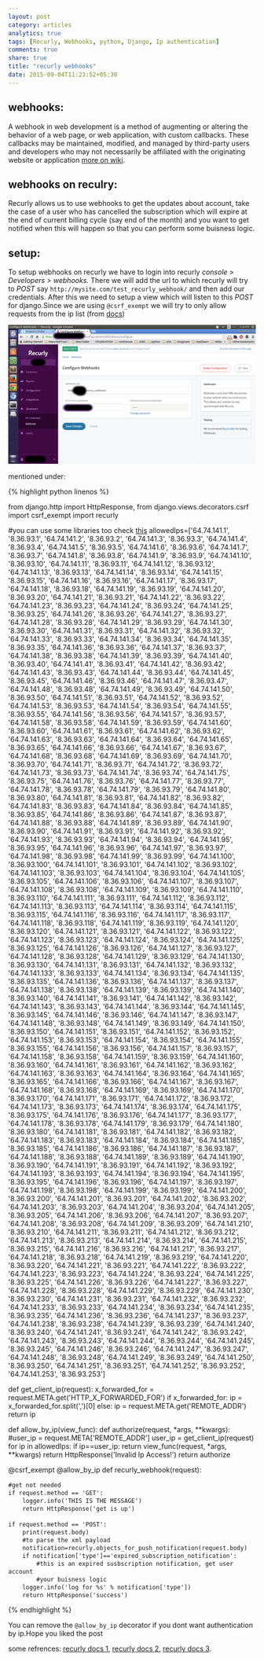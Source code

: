 ```yaml
---
layout: post
category: articles
analytics: true
tags: [Recurly, Webhooks, python, Django, Ip authentication]
comments: true
share: true
title: "recurly webhooks"
date: 2015-09-04T11:23:52+05:30
---
```


webhooks:
---------
A webhook in web development is a method of augmenting or altering the behavior of a web page, or web application, with custom callbacks.
These callbacks may be maintained, modified, and managed by third-party users and developers who may not necessarily be affiliated with 
the originating website or application [more on wiki](https://en.wikipedia.org/wiki/Webhook).

webhooks on reculry:
--------------------
Recurly allows us to use webhooks to get the updates about account, take the case of a user who has cancelled the subscription which will
expire at the end of current billing cycle (say end of the month) and you want to get notified when this will happen so that you can 
perform some buisness logic.

setup:
------
To setup webhooks on recurly we have to login into recurly *console > Developers > webhooks.* There we will add the url to which recurly
will try to *POST* say `http://mysite.com/test_recurly_webhook/` and then add our credentials. After this we need to setup a view which will 
listen to this *POST* for django.Since we are using `@csrf_exempt` we will try to only allow requests from the ip list (from [docs](https://docs.recurly.com/push-notifications))

![Recurly Webhook Cosole](/images/recurly_webhook_console.png)

mentioned under:

{% highlight python linenos %}

from django.http import HttpResponse,
from django.views.decorators.csrf import csrf_exempt
import recurly

#you can use some libraries too check [this](http://stackoverflow.com/questions/819355/how-can-i-check-if-an-ip-is-in-a-network-in-python)
allowedIps=['64.74.141.1', '8.36.93.1', '64.74.141.2', '8.36.93.2', '64.74.141.3', '8.36.93.3', '64.74.141.4',
    '8.36.93.4', '64.74.141.5', '8.36.93.5', '64.74.141.6', '8.36.93.6', '64.74.141.7', '8.36.93.7', '64.74.141.8',
    '8.36.93.8', '64.74.141.9', '8.36.93.9', '64.74.141.10', '8.36.93.10', '64.74.141.11', '8.36.93.11', '64.74.141.12',
    '8.36.93.12', '64.74.141.13', '8.36.93.13', '64.74.141.14', '8.36.93.14', '64.74.141.15', '8.36.93.15', '64.74.141.16',
    '8.36.93.16', '64.74.141.17', '8.36.93.17', '64.74.141.18', '8.36.93.18', '64.74.141.19', '8.36.93.19', '64.74.141.20',
    '8.36.93.20', '64.74.141.21', '8.36.93.21', '64.74.141.22', '8.36.93.22', '64.74.141.23', '8.36.93.23', '64.74.141.24',
    '8.36.93.24', '64.74.141.25', '8.36.93.25', '64.74.141.26', '8.36.93.26', '64.74.141.27', '8.36.93.27', '64.74.141.28',
    '8.36.93.28', '64.74.141.29', '8.36.93.29', '64.74.141.30', '8.36.93.30', '64.74.141.31', '8.36.93.31', '64.74.141.32',
    '8.36.93.32', '64.74.141.33', '8.36.93.33', '64.74.141.34', '8.36.93.34', '64.74.141.35', '8.36.93.35', '64.74.141.36',
    '8.36.93.36', '64.74.141.37', '8.36.93.37', '64.74.141.38', '8.36.93.38', '64.74.141.39', '8.36.93.39', '64.74.141.40',
    '8.36.93.40', '64.74.141.41', '8.36.93.41', '64.74.141.42', '8.36.93.42', '64.74.141.43', '8.36.93.43', '64.74.141.44',
    '8.36.93.44', '64.74.141.45', '8.36.93.45', '64.74.141.46', '8.36.93.46', '64.74.141.47', '8.36.93.47', '64.74.141.48',
    '8.36.93.48', '64.74.141.49', '8.36.93.49', '64.74.141.50', '8.36.93.50', '64.74.141.51', '8.36.93.51', '64.74.141.52',
    '8.36.93.52', '64.74.141.53', '8.36.93.53', '64.74.141.54', '8.36.93.54', '64.74.141.55', '8.36.93.55', '64.74.141.56',
    '8.36.93.56', '64.74.141.57', '8.36.93.57', '64.74.141.58', '8.36.93.58', '64.74.141.59', '8.36.93.59', '64.74.141.60',
    '8.36.93.60', '64.74.141.61', '8.36.93.61', '64.74.141.62', '8.36.93.62', '64.74.141.63', '8.36.93.63', '64.74.141.64',
    '8.36.93.64', '64.74.141.65', '8.36.93.65', '64.74.141.66', '8.36.93.66', '64.74.141.67', '8.36.93.67', '64.74.141.68',
    '8.36.93.68', '64.74.141.69', '8.36.93.69', '64.74.141.70', '8.36.93.70', '64.74.141.71', '8.36.93.71', '64.74.141.72',
    '8.36.93.72', '64.74.141.73', '8.36.93.73', '64.74.141.74', '8.36.93.74', '64.74.141.75', '8.36.93.75', '64.74.141.76',
    '8.36.93.76', '64.74.141.77', '8.36.93.77', '64.74.141.78', '8.36.93.78', '64.74.141.79', '8.36.93.79', '64.74.141.80',
    '8.36.93.80', '64.74.141.81', '8.36.93.81', '64.74.141.82', '8.36.93.82', '64.74.141.83', '8.36.93.83', '64.74.141.84',
    '8.36.93.84', '64.74.141.85', '8.36.93.85', '64.74.141.86', '8.36.93.86', '64.74.141.87', '8.36.93.87', '64.74.141.88',
    '8.36.93.88', '64.74.141.89', '8.36.93.89', '64.74.141.90', '8.36.93.90', '64.74.141.91', '8.36.93.91', '64.74.141.92',
    '8.36.93.92', '64.74.141.93', '8.36.93.93', '64.74.141.94', '8.36.93.94', '64.74.141.95', '8.36.93.95', '64.74.141.96',
    '8.36.93.96', '64.74.141.97', '8.36.93.97', '64.74.141.98', '8.36.93.98', '64.74.141.99', '8.36.93.99', '64.74.141.100',
    '8.36.93.100', '64.74.141.101', '8.36.93.101', '64.74.141.102', '8.36.93.102', '64.74.141.103', '8.36.93.103', '64.74.141.104',
    '8.36.93.104', '64.74.141.105', '8.36.93.105', '64.74.141.106', '8.36.93.106', '64.74.141.107', '8.36.93.107', '64.74.141.108',
    '8.36.93.108', '64.74.141.109', '8.36.93.109', '64.74.141.110', '8.36.93.110', '64.74.141.111', '8.36.93.111', '64.74.141.112',
    '8.36.93.112', '64.74.141.113', '8.36.93.113', '64.74.141.114', '8.36.93.114', '64.74.141.115', '8.36.93.115', '64.74.141.116',
    '8.36.93.116', '64.74.141.117', '8.36.93.117', '64.74.141.118', '8.36.93.118', '64.74.141.119', '8.36.93.119', '64.74.141.120',
    '8.36.93.120', '64.74.141.121', '8.36.93.121', '64.74.141.122', '8.36.93.122', '64.74.141.123', '8.36.93.123', '64.74.141.124',
    '8.36.93.124', '64.74.141.125', '8.36.93.125', '64.74.141.126', '8.36.93.126', '64.74.141.127', '8.36.93.127', '64.74.141.128',
    '8.36.93.128', '64.74.141.129', '8.36.93.129', '64.74.141.130', '8.36.93.130', '64.74.141.131', '8.36.93.131', '64.74.141.132',
    '8.36.93.132', '64.74.141.133', '8.36.93.133', '64.74.141.134', '8.36.93.134', '64.74.141.135', '8.36.93.135', '64.74.141.136',
    '8.36.93.136', '64.74.141.137', '8.36.93.137', '64.74.141.138', '8.36.93.138', '64.74.141.139', '8.36.93.139', '64.74.141.140',
    '8.36.93.140', '64.74.141.141', '8.36.93.141', '64.74.141.142', '8.36.93.142', '64.74.141.143', '8.36.93.143', '64.74.141.144',
    '8.36.93.144', '64.74.141.145', '8.36.93.145', '64.74.141.146', '8.36.93.146', '64.74.141.147', '8.36.93.147', '64.74.141.148',
    '8.36.93.148', '64.74.141.149', '8.36.93.149', '64.74.141.150', '8.36.93.150', '64.74.141.151', '8.36.93.151', '64.74.141.152',
    '8.36.93.152', '64.74.141.153', '8.36.93.153', '64.74.141.154', '8.36.93.154', '64.74.141.155', '8.36.93.155', '64.74.141.156',
    '8.36.93.156', '64.74.141.157', '8.36.93.157', '64.74.141.158', '8.36.93.158', '64.74.141.159', '8.36.93.159', '64.74.141.160',
    '8.36.93.160', '64.74.141.161', '8.36.93.161', '64.74.141.162', '8.36.93.162', '64.74.141.163', '8.36.93.163', '64.74.141.164',
    '8.36.93.164', '64.74.141.165', '8.36.93.165', '64.74.141.166', '8.36.93.166', '64.74.141.167', '8.36.93.167', '64.74.141.168',
    '8.36.93.168', '64.74.141.169', '8.36.93.169', '64.74.141.170', '8.36.93.170', '64.74.141.171', '8.36.93.171', '64.74.141.172',
    '8.36.93.172', '64.74.141.173', '8.36.93.173', '64.74.141.174', '8.36.93.174', '64.74.141.175', '8.36.93.175', '64.74.141.176',
    '8.36.93.176', '64.74.141.177', '8.36.93.177', '64.74.141.178', '8.36.93.178', '64.74.141.179', '8.36.93.179', '64.74.141.180',
    '8.36.93.180', '64.74.141.181', '8.36.93.181', '64.74.141.182', '8.36.93.182', '64.74.141.183', '8.36.93.183', '64.74.141.184',
    '8.36.93.184', '64.74.141.185', '8.36.93.185', '64.74.141.186', '8.36.93.186', '64.74.141.187', '8.36.93.187', '64.74.141.188',
    '8.36.93.188', '64.74.141.189', '8.36.93.189', '64.74.141.190', '8.36.93.190', '64.74.141.191', '8.36.93.191', '64.74.141.192',
    '8.36.93.192', '64.74.141.193', '8.36.93.193', '64.74.141.194', '8.36.93.194', '64.74.141.195', '8.36.93.195', '64.74.141.196',
    '8.36.93.196', '64.74.141.197', '8.36.93.197', '64.74.141.198', '8.36.93.198', '64.74.141.199', '8.36.93.199', '64.74.141.200',
    '8.36.93.200', '64.74.141.201', '8.36.93.201', '64.74.141.202', '8.36.93.202', '64.74.141.203', '8.36.93.203', '64.74.141.204',
    '8.36.93.204', '64.74.141.205', '8.36.93.205', '64.74.141.206', '8.36.93.206', '64.74.141.207', '8.36.93.207', '64.74.141.208',
    '8.36.93.208', '64.74.141.209', '8.36.93.209', '64.74.141.210', '8.36.93.210', '64.74.141.211', '8.36.93.211', '64.74.141.212',
    '8.36.93.212', '64.74.141.213', '8.36.93.213', '64.74.141.214', '8.36.93.214', '64.74.141.215', '8.36.93.215', '64.74.141.216',
    '8.36.93.216', '64.74.141.217', '8.36.93.217', '64.74.141.218', '8.36.93.218', '64.74.141.219', '8.36.93.219', '64.74.141.220',
    '8.36.93.220', '64.74.141.221', '8.36.93.221', '64.74.141.222', '8.36.93.222', '64.74.141.223', '8.36.93.223', '64.74.141.224',
    '8.36.93.224', '64.74.141.225', '8.36.93.225', '64.74.141.226', '8.36.93.226', '64.74.141.227', '8.36.93.227', '64.74.141.228',
    '8.36.93.228', '64.74.141.229', '8.36.93.229', '64.74.141.230', '8.36.93.230', '64.74.141.231', '8.36.93.231', '64.74.141.232',
    '8.36.93.232', '64.74.141.233', '8.36.93.233', '64.74.141.234', '8.36.93.234', '64.74.141.235', '8.36.93.235', '64.74.141.236',
    '8.36.93.236', '64.74.141.237', '8.36.93.237', '64.74.141.238', '8.36.93.238', '64.74.141.239', '8.36.93.239', '64.74.141.240',
    '8.36.93.240', '64.74.141.241', '8.36.93.241', '64.74.141.242', '8.36.93.242', '64.74.141.243', '8.36.93.243', '64.74.141.244',
    '8.36.93.244', '64.74.141.245', '8.36.93.245', '64.74.141.246', '8.36.93.246', '64.74.141.247', '8.36.93.247', '64.74.141.248',
    '8.36.93.248', '64.74.141.249', '8.36.93.249', '64.74.141.250', '8.36.93.250', '64.74.141.251', '8.36.93.251', '64.74.141.252',
    '8.36.93.252', '64.74.141.253', '8.36.93.253']


def get_client_ip(request):
    x_forwarded_for = request.META.get('HTTP_X_FORWARDED_FOR')
    if x_forwarded_for:
        ip = x_forwarded_for.split(',')[0]
    else:
        ip = request.META.get('REMOTE_ADDR')
    return ip

def allow_by_ip(view_func):
    def authorize(request, *args, **kwargs):
        #user_ip = request.META['REMOTE_ADDR']
        user_ip = get_client_ip(request)
        for ip in allowedIps:
            if ip==user_ip:
                return view_func(request, *args, **kwargs)
        return HttpResponse('Invalid Ip Access!')
    return authorize

@csrf_exempt
@allow_by_ip
def recurly_webhook(request):

    #get not needed
    if request.method == 'GET':
        logger.info('THIS IS THE MESSAGE')
        return HttpResponse('get is up')

    if request.method == 'POST':
        print(request.body)
        #to parse the xml payload
        notification=recurly.objects_for_push_notification(request.body)
        if notification['type']=='expired_subscription_notification':
            #this is an expired susbscription notification, get user account
            #your buisness logic
        logger.info('log for %s' % notification['type'])
        return HttpResponse('success')

{% endhighlight %}

You can remove the `@allow_by_ip` decorator if you dont want authentication by ip.Hope you liked the post

some refrences:
[recurly docs 1](https://recurly.readme.io/v2.0/page/webhooks),
[recurly docs 2](https://docs.recurly.com/push-notifications),
[recurly docs 3](https://dev.recurly.com/page/python).
